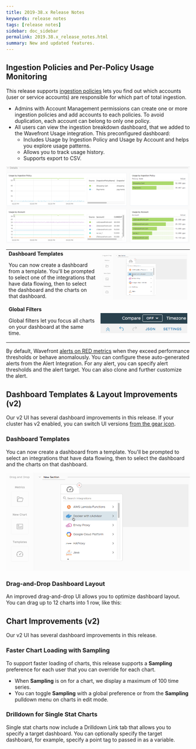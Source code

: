 ```yaml
---
title: 2019-38.x Release Notes
keywords: release notes
tags: [release notes]
sidebar: doc_sidebar
permalink: 2019.38.x_release_notes.html
summary: New and updated features.
---
```



## Ingestion Policies and Per-Policy Usage Monitoring

This release supports [ingestion policies](ingestion_policies.html) lets you find out which accounts (user or service accounts) are responsible for which part of total ingestion.
* Admins with Account Management permissions can create one or more ingestion policies and add accounts to each policies. To avoid duplication, each account can belong to only one policy.
* All users can view the ingestion breakdown dashboard, that we added to the Wavefront Usage integration. This preconfigured dashboard:
  - Includes Usage by Ingestion Policy and Usage by Account and helps you explore usage patterns.
  - Allows you to track usage history.
  - Supports export to CSV.

![ingestion dashboard](images/ingestion_usage_breakdown.png)


<table style="width: 100%;">
<tbody>
<tr>
<td width="50%">
<strong>Dashboard Templates</strong>
<p>You can now create a dashboard from a template. You'll be prompted to select one of the integrations that have data flowing, then to select the dashboard and the charts on that dashboard.</p></td>
<td width="50%"><img src="/images/v2_create_dashboard_template.png" alt="Create a dashboard from a template"/></td>
</tr>
<tr>
<td width="50%">
<strong>Global Filters</strong><br/>
<p>Global filters let you focus all charts on your dashboard at the same time. </p></td>
<td width="50%"><img src="/images/v2_undo.png" alt="Undo and Redo buttons"/></a></td>
</tr>
</tbody>
</table>

By default, Wavefront [alerts on RED metrics](tracing_basics.html#trace-data-alerts) when they exceed performance thresholds or behave anomalously. You can configure these auto-generated alerts from the Alert Integration. For any alert, you can specify alert thresholds and the alert target. You can also clone and further customize the alert.

## Dashboard Templates & Layout Improvements (v2)

Our v2 UI has several dashboard improvements in this release. If your cluster has v2 enabled, you can switch UI versions [from the gear icon](users_account_managing.html#switch-between-ui-versions).

### Dashboard Templates

You can now create a dashboard from a template. You'll be prompted to select an integrations that have data flowing, then to select the dashboard and the charts on that dashboard.

![Create a dashboard from a template](images/v2_create_dashboard_template.png)

### Drag-and-Drop Dashboard Layout

An improved drag-and-drop UI allows you to optimize dashboard layout. You can drag up to 12 charts into 1 row, like this:

## Chart Improvements (v2)

Our v2 UI has several dashboard improvements in this release.

### Faster Chart Loading with Sampling

To support faster loading of charts, this release supports a **Sampling** preference for each user that you can override for each chart.
* When **Sampling** is on for a chart, we display a maximum of 100 time series.
* You can toggle **Sampling** with a global preference or from the **Sampling** pulldown menu on charts in edit mode.

### Drilldown for Single Stat Charts

Single stat charts now include a Drilldown Link tab that allows you to specify a target dashboard. You can optionally specify the target dashboard, for example, specify a point tag to passed in as a variable.
